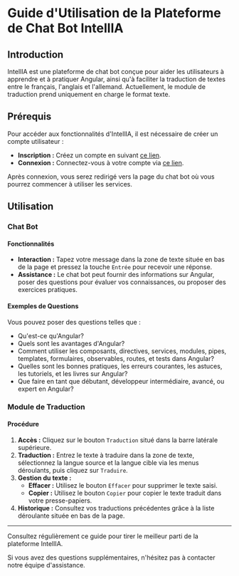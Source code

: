 # Guide d'Utilisation de la Plateforme de Chat Bot IntellIA

## Introduction

IntellIA est une plateforme de chat bot conçue pour aider les utilisateurs à apprendre et à pratiquer Angular, ainsi qu'à faciliter la traduction de textes entre le français, l'anglais et l'allemand. Actuellement, le module de traduction prend uniquement en charge le format texte.

## Prérequis

Pour accéder aux fonctionnalités d'IntellIA, il est nécessaire de créer un compte utilisateur :

- **Inscription :** Créez un compte en suivant [ce lien](https://127.0.0.1:9000/signup).
- **Connexion :** Connectez-vous à votre compte via [ce lien](https://127.0.0.1:9000/login).

Après connexion, vous serez redirigé vers la page du chat bot où vous pourrez commencer à utiliser les services.

## Utilisation

### Chat Bot

#### Fonctionnalités

- **Interaction :** Tapez votre message dans la zone de texte située en bas de la page et pressez la touche `Entrée` pour recevoir une réponse.
- **Assistance :** Le chat bot peut fournir des informations sur Angular, poser des questions pour évaluer vos connaissances, ou proposer des exercices pratiques.

#### Exemples de Questions

Vous pouvez poser des questions telles que :

- Qu'est-ce qu'Angular?
- Quels sont les avantages d'Angular?
- Comment utiliser les composants, directives, services, modules, pipes, templates, formulaires, observables, routes, et tests dans Angular?
- Quelles sont les bonnes pratiques, les erreurs courantes, les astuces, les tutoriels, et les livres sur Angular?
- Que faire en tant que débutant, développeur intermédiaire, avancé, ou expert en Angular?

### Module de Traduction

#### Procédure

1. **Accès :** Cliquez sur le bouton `Traduction` situé dans la barre latérale supérieure.
2. **Traduction :** Entrez le texte à traduire dans la zone de texte, sélectionnez la langue source et la langue cible via les menus déroulants, puis cliquez sur `Traduire`.
3. **Gestion du texte :**
    - **Effacer :** Utilisez le bouton `Effacer` pour supprimer le texte saisi.
    - **Copier :** Utilisez le bouton `Copier` pour copier le texte traduit dans votre presse-papiers.
4. **Historique :** Consultez vos traductions précédentes grâce à la liste déroulante située en bas de la page.

---

Consultez régulièrement ce guide pour tirer le meilleur parti de la plateforme IntellIA.

Si vous avez des questions supplémentaires, n'hésitez pas à contacter notre équipe d'assistance.
